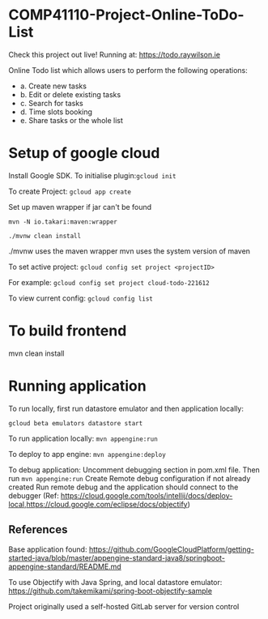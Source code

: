 # COMP41110-Project-Online-ToDo-List

Check this project out live! Running at: https://todo.raywilson.ie

Online Todo list which allows users to perform the following operations:
* a. Create new tasks
* b. Edit or delete existing tasks
* c. Search for tasks
* d. Time slots booking
* e. Share tasks or the whole list

# Setup of google cloud
Install Google SDK.
To initialise plugin:`gcloud init`

To create Project:
`gcloud app create`

Set up maven wrapper if jar can't be found

`mvn -N io.takari:maven:wrapper`

`./mvnw clean install`

./mvnw uses the maven wrapper
mvn uses the system version of maven

To set active project: `gcloud config set project <projectID>`

For example: `gcloud config set project cloud-todo-221612`

To view current config: `gcloud config list`


# To build frontend
mvn clean install

# Running application

To run locally, first run datastore emulator and then application locally:

`gcloud beta emulators datastore start` 

To run application locally:
`mvn appengine:run`

To deploy to app engine: `mvn appengine:deploy`

To debug application:
Uncomment debugging section in pom.xml file.
Then run `mvn appengine:run`
Create Remote debug configuration if not already created
Run remote debug and the application should connect to the debugger 
(Ref: https://cloud.google.com/tools/intellij/docs/deploy-local,https://cloud.google.com/eclipse/docs/objectify)

## References
Base application found:
https://github.com/GoogleCloudPlatform/getting-started-java/blob/master/appengine-standard-java8/springboot-appengine-standard/README.md

To use Objectify with Java Spring, and local datastore emulator:
https://github.com/takemikami/spring-boot-objectify-sample

Project originally used a self-hosted GitLab server for version control
